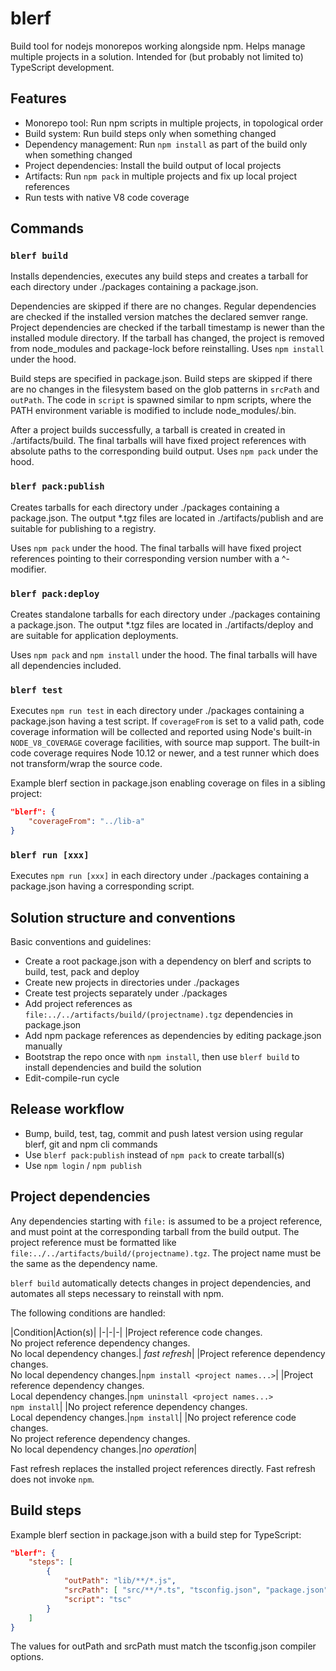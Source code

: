 # blerf

Build tool for nodejs monorepos working alongside npm. Helps manage multiple projects in a solution. Intended for (but probably not limited to) TypeScript development.

## Features

- Monorepo tool: Run npm scripts in multiple projects, in topological order
- Build system: Run build steps only when something changed
- Dependency management: Run `npm install` as part of the build only when something changed
- Project dependencies: Install the build output of local projects
- Artifacts: Run `npm pack` in multiple projects and fix up local project references
- Run tests with native V8 code coverage

## Commands

### `blerf build`

Installs dependencies, executes any build steps and creates a tarball for each directory under ./packages containing a package.json.

Dependencies are skipped if there are no changes. Regular dependencies are checked if the installed version matches the declared semver range. Project dependencies are checked if the tarball timestamp is newer than the installed module directory. If the tarball has changed, the project is removed from node_modules and package-lock before reinstalling. Uses `npm install` under the hood.

Build steps are specified in package.json. Build steps are skipped if there are no changes in the filesystem based on the glob patterns in `srcPath` and `outPath`. The code in `script` is spawned similar to npm scripts, where the PATH environment variable is modified to include node_modules/.bin.

After a project builds successfully, a tarball is created in created in ./artifacts/build. The final tarballs will have fixed project references with absolute paths to the corresponding build output. Uses `npm pack` under the hood.

### `blerf pack:publish`

Creates tarballs for each directory under ./packages containing a package.json. The output  *.tgz files are located in ./artifacts/publish and are suitable for publishing to a registry. 

Uses `npm pack` under the hood. The final tarballs will have fixed project references pointing to their corresponding version number with a ^-modifier.

### `blerf pack:deploy`

Creates standalone tarballs for each directory under ./packages containing a package.json. The output *.tgz files are located in ./artifacts/deploy and are suitable for application deployments.

Uses `npm pack` and `npm install` under the hood. The final tarballs will have all dependencies included.

### `blerf test`

Executes `npm run test` in each directory under ./packages containing a package.json having a test script. If `coverageFrom` is set to a valid path, code coverage information will be collected and reported using Node's built-in `NODE_V8_COVERAGE` coverage facilities, with source map support. The built-in code coverage requires Node 10.12 or newer, and a test runner which does not transform/wrap the source code.

Example blerf section in package.json enabling coverage on files in a sibling project:

```json
"blerf": {
    "coverageFrom": "../lib-a"
}
```

### `blerf run [xxx]`

Executes `npm run [xxx]` in each directory under ./packages containing a package.json having a corresponding script.

## Solution structure and conventions

Basic conventions and guidelines:

- Create a root package.json with a dependency on blerf and scripts to build, test, pack and deploy
- Create new projects in directories under ./packages
- Create test projects separately under ./packages
- Add project references as `file:../../artifacts/build/(projectname).tgz` dependencies in package.json
- Add npm package references as dependencies by editing package.json manually
- Bootstrap the repo once with `npm install`, then use `blerf build` to install dependencies and build the solution
- Edit-compile-run cycle

## Release workflow

- Bump, build, test, tag, commit and push latest version using regular blerf, git and npm cli commands
- Use `blerf pack:publish` instead of `npm pack` to create tarball(s)
- Use `npm login` / `npm publish`

## Project dependencies

Any dependencies starting with `file:` is assumed to be a project reference, and must point at the corresponding tarball from the build output. The project reference must be formatted like `file:../../artifacts/build/(projectname).tgz`. The project name must be the same as the dependency name.

`blerf build` automatically detects changes in project dependencies, and automates all steps necessary to reinstall with npm.

The following conditions are handled:

|Condition|Action(s)|
|-|-|-|
|Project reference code changes.<br>No project reference dependency changes.<br>No local dependency changes.| *fast refresh*|
|Project reference dependency changes.<br>No local dependency changes.|`npm install <project names...>`|
|Project reference dependency changes.<br>Local dependency changes.|`npm uninstall <project names...>`<br>`npm install`|
|No project reference dependency changes.<br>Local dependency changes.|`npm install`|
|No project reference code changes.<br>No project reference dependency changes.<br>No local dependency changes.|*no operation*|

Fast refresh replaces the installed project references directly. Fast refresh does not invoke `npm`.

## Build steps

Example blerf section in package.json with a build step for TypeScript:

```json
"blerf": {
    "steps": [
        {
            "outPath": "lib/**/*.js",
            "srcPath": [ "src/**/*.ts", "tsconfig.json", "package.json"],
            "script": "tsc"
        }
    ]
}
```

The values for outPath and srcPath must match the tsconfig.json compiler options.
